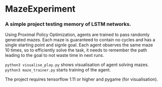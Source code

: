 # MazeExperiment

### A simple project testing memory of LSTM networks.

Using Proximal Policy Optimization, agents are trained to pass randomly generated mazes. Each maze is guaranteed to contain no cycles and has a single starting point and signle goal. Each agent observes the same maze 10 times, so to efficiently solve the task, it needs to remember the path leading to the goal to not waste time in next runs.

`python3 visualise_play.py` shows visualisation of agent solving mazes.
`python3 maze_trainer.py` starts training of the agent.

The project requires tensorflow 1.11 or higher and pygame (for visualisation). 
